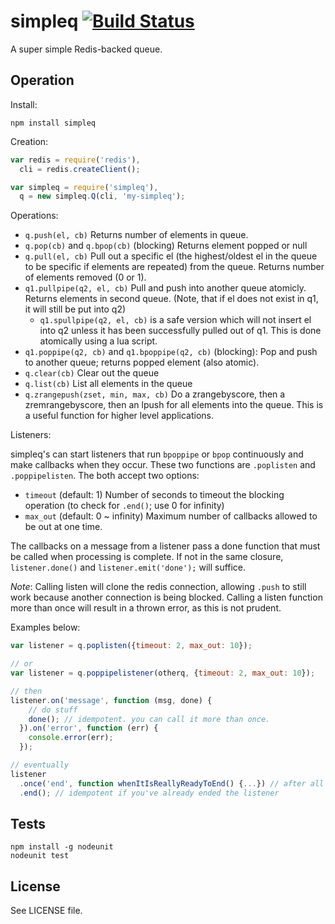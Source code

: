 # simpleq [![Build Status][1]][2]

A super simple Redis-backed queue.

## Operation

Install:

```
npm install simpleq
```

Creation:

```javascript
var redis = require('redis'),
  cli = redis.createClient();

var simpleq = require('simpleq'),
  q = new simpleq.Q(cli, 'my-simpleq');
```

Operations:

- `q.push(el, cb)` Returns number of elements in queue.
- `q.pop(cb)` and `q.bpop(cb)` (blocking) Returns element popped or null
- `q.pull(el, cb)` Pull out a specific el (the highest/oldest el in the queue to be specific if elements are repeated) from the queue. Returns number of elements removed (0 or 1).
- `q1.pullpipe(q2, el, cb)` Pull and push into another queue atomicly. Returns elements in second queue. (Note, that if el does not exist in q1, it will still be put into q2)
    - `q1.spullpipe(q2, el, cb)` is a safe version which will not insert el into q2 unless it has been successfully pulled out of q1. This is done atomically using a lua script.
- `q1.poppipe(q2, cb)` and `q1.bpoppipe(q2, cb)` (blocking): Pop and push to another queue; returns popped element (also atomic).
- `q.clear(cb)` Clear out the queue
- `q.list(cb)` List all elements in the queue
- `q.zrangepush(zset, min, max, cb)` Do a zrangebyscore, then a zremrangebyscore, then an lpush for all elements into the queue. This is a useful function for higher level applications.

Listeners:

simpleq's can start listeners that run `bpoppipe` or `bpop` continuously and make callbacks when they occur. These two functions are `.poplisten` and `.poppipelisten`. The both accept two options:

- `timeout` (default: 1) Number of seconds to timeout the blocking operation (to check for `.end()`; use 0 for infinity)
- `max_out` (default: 0 ~ infinity) Maximum number of callbacks allowed to be out at one time.

The callbacks on a message from a listener pass a done function that must be called when processing is complete. If not in the same closure, `listener.done()` and `listener.emit('done');` will suffice.

_Note_: Calling listen will clone the redis connection, allowing `.push` to still work because another connection is being blocked. Calling a listen function more than once will result in a thrown error, as this is not prudent.

Examples below:

```javascript
var listener = q.poplisten({timeout: 2, max_out: 10});

// or
var listener = q.poppipelistener(otherq, {timeout: 2, max_out: 10});

// then
listener.on('message', function (msg, done) {
    // do stuff
    done(); // idempotent. you can call it more than once.
  }).on('error', function (err) {
    console.error(err);
  });

// eventually
listener
  .once('end', function whenItIsReallyReadyToEnd() {...}) // after all jobs have finished
  .end(); // idempotent if you've already ended the listener
```

## Tests

```
npm install -g nodeunit
nodeunit test
```

## License

See LICENSE file.

[1]: https://travis-ci.org/Rafflecopter/node-simpleq.png?branch=master
[2]: http://travis-ci.org/Rafflecopter/node-simpleq